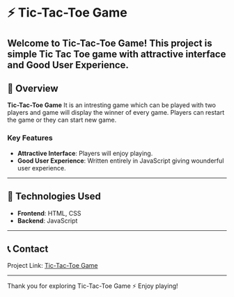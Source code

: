 # ⚡ Tic-Tac-Toe Game

Welcome to **Tic-Tac-Toe Game**! This project is simple Tic Tac Toe game with attractive interface and Good User Experience.
---

## 📜 Overview

**Tic-Tac-Toe Game** It is an intresting game which can be played with two players and game will display the winner of every game. Players can restart the game or they can start new game.

### Key Features

- **Attractive Interface**: Players will enjoy playing.
- **Good User Experience**: Written entirely in JavaScript giving wounderful user experience.

---

## 🔧 Technologies Used

- **Frontend**: HTML, CSS
- **Backend**: JavaScript

---

## 📞 Contact

Project Link: [Tic-Tac-Toe Game](https://github.com/Avanti1102/Tic-Tac-Toe-game)

---

Thank you for exploring Tic-Tac-Toe Game ⚡ Enjoy playing!
